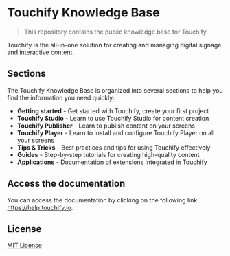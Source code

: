 # Touchify Knowledge Base

> This repository contains the public knowledge base for Touchify.

Touchify is the all-in-one solution for creating and managing digital signage and interactive content.

## Sections

The Touchify Knowledge Base is organized into several sections to help you find the information you need quickly:

- **Getting started** - Get started with Touchify, create your first project
- **Touchify Studio** - Learn to use Touchify Studio for content creation
- **Touchify Publisher** - Learn to publish content on your screens
- **Touchify Player** - Learn to install and configure Touchify Player on all your screens
- **Tips & Tricks** - Best practices and tips for using Touchify effectively
- **Guides** - Step-by-step tutorials for creating high-quality content
- **Applications** - Documentation of extensions integrated in Touchify

## Access the documentation

You can access the documentation by clicking on the following link: https://help.touchify.io.

## License

[MIT License](https://opensource.org/licenses/MIT)
